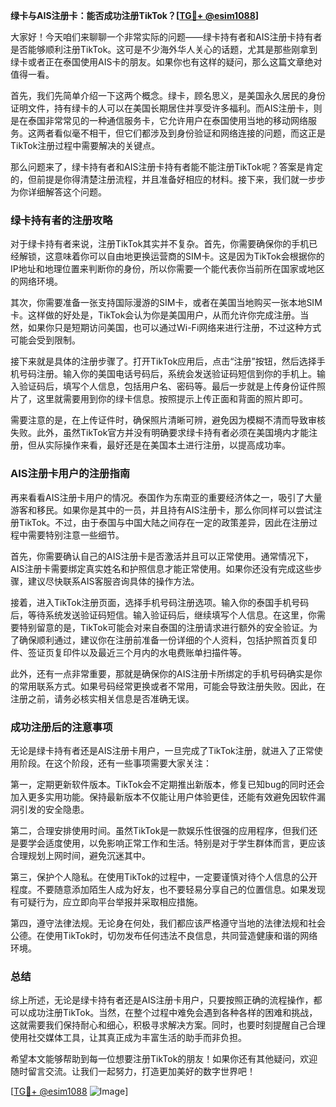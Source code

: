 **绿卡与AIS注册卡：能否成功注册TikTok？[[TG💪+ @esim1088](https://t.me/s/esim1088)]**

大家好！今天咱们来聊聊一个非常实际的问题——绿卡持有者和AIS注册卡持有者是否能够顺利注册TikTok。这可是不少海外华人关心的话题，尤其是那些刚拿到绿卡或者正在泰国使用AIS卡的朋友。如果你也有这样的疑问，那么这篇文章绝对值得一看。

首先，我们先简单介绍一下这两个概念。绿卡，顾名思义，是美国永久居民的身份证明文件，持有绿卡的人可以在美国长期居住并享受许多福利。而AIS注册卡，则是在泰国非常常见的一种通信服务卡，它允许用户在泰国使用当地的移动网络服务。这两者看似毫不相干，但它们都涉及到身份验证和网络连接的问题，而这正是TikTok注册过程中需要解决的关键点。

那么问题来了，绿卡持有者和AIS注册卡持有者能不能注册TikTok呢？答案是肯定的，但前提是你得清楚注册流程，并且准备好相应的材料。接下来，我们就一步步为你详细解答这个问题。

### 绿卡持有者的注册攻略

对于绿卡持有者来说，注册TikTok其实并不复杂。首先，你需要确保你的手机已经解锁，这意味着你可以自由地更换运营商的SIM卡。这是因为TikTok会根据你的IP地址和地理位置来判断你的身份，所以你需要一个能代表你当前所在国家或地区的网络环境。

其次，你需要准备一张支持国际漫游的SIM卡，或者在美国当地购买一张本地SIM卡。这样做的好处是，TikTok会认为你是美国用户，从而允许你完成注册。当然，如果你只是短期访问美国，也可以通过Wi-Fi网络来进行注册，不过这种方式可能会受到限制。

接下来就是具体的注册步骤了。打开TikTok应用后，点击“注册”按钮，然后选择手机号码注册。输入你的美国电话号码后，系统会发送验证码短信到你的手机上。输入验证码后，填写个人信息，包括用户名、密码等。最后一步就是上传身份证件照片了，这里就需要用到你的绿卡信息。按照提示上传正面和背面的照片即可。

需要注意的是，在上传证件时，确保照片清晰可辨，避免因为模糊不清而导致审核失败。此外，虽然TikTok官方并没有明确要求绿卡持有者必须在美国境内才能注册，但从实际操作来看，最好还是在美国本土进行注册，以提高成功率。

### AIS注册卡用户的注册指南

再来看看AIS注册卡用户的情况。泰国作为东南亚的重要经济体之一，吸引了大量游客和移民。如果你是其中的一员，并且持有AIS注册卡，那么你同样可以尝试注册TikTok。不过，由于泰国与中国大陆之间存在一定的政策差异，因此在注册过程中需要特别注意一些细节。

首先，你需要确认自己的AIS注册卡是否激活并且可以正常使用。通常情况下，AIS注册卡需要绑定真实姓名和护照信息才能正常使用。如果你还没有完成这些步骤，建议尽快联系AIS客服咨询具体的操作方法。

接着，进入TikTok注册页面，选择手机号码注册选项。输入你的泰国手机号码后，等待系统发送验证码短信。输入验证码后，继续填写个人信息。在这里，你需要特别留意的是，TikTok可能会对来自泰国的注册请求进行额外的安全验证。为了确保顺利通过，建议你在注册前准备一份详细的个人资料，包括护照首页复印件、签证页复印件以及最近三个月内的水电费账单扫描件等。

此外，还有一点非常重要，那就是确保你的AIS注册卡所绑定的手机号码确实是你的常用联系方式。如果号码经常更换或者不常用，可能会导致注册失败。因此，在注册之前，请务必核实相关信息是否准确无误。

### 成功注册后的注意事项

无论是绿卡持有者还是AIS注册卡用户，一旦完成了TikTok注册，就进入了正常使用阶段。在这个阶段，还有一些事项需要大家关注：

第一，定期更新软件版本。TikTok会不定期推出新版本，修复已知bug的同时还会加入更多实用功能。保持最新版本不仅能让用户体验更佳，还能有效避免因软件漏洞引发的安全隐患。

第二，合理安排使用时间。虽然TikTok是一款娱乐性很强的应用程序，但我们还是要学会适度使用，以免影响正常工作和生活。特别是对于学生群体而言，更应该合理规划上网时间，避免沉迷其中。

第三，保护个人隐私。在使用TikTok的过程中，一定要谨慎对待个人信息的公开程度。不要随意添加陌生人成为好友，也不要轻易分享自己的位置信息。如果发现有可疑行为，应立即向平台举报并采取相应措施。

第四，遵守法律法规。无论身在何处，我们都应该严格遵守当地的法律法规和社会公德。在使用TikTok时，切勿发布任何违法不良信息，共同营造健康和谐的网络环境。

### 总结

综上所述，无论是绿卡持有者还是AIS注册卡用户，只要按照正确的流程操作，都可以成功注册TikTok。当然，在整个过程中难免会遇到各种各样的困难和挑战，这就需要我们保持耐心和细心，积极寻求解决方案。同时，也要时刻提醒自己合理使用社交媒体工具，让其真正成为丰富生活的助手而非负担。

希望本文能够帮助到每一位想要注册TikTok的朋友！如果你还有其他疑问，欢迎随时留言交流。让我们一起努力，打造更加美好的数字世界吧！

[[TG💪+ @esim1088](https://t.me/s/esim1088) ![Image](https://i.postimg.cc/4NQfJmqS/Snipaste-2025-05-13-00-14-12.png)]